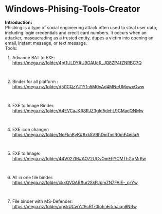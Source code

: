 # Windows-Phising-Tools-Creator
<b>Introduction:</b>
<br>
Phishing is a type of social engineering attack often used to steal user data, including login credentials and credit card numbers. It occurs when an attacker, masquerading as a trusted entity, dupes a victim into opening an email, instant message, or text message.
<br>
Tools:
<br>
1. Advance BAT to EXE: https://mega.nz/folder/4pt1ULDY#U9OAUcR_JQ8ZP4fZNRBC7Q
<br>

2. Binder for all platform : https://mega.nz/folder/d5l1CQzY#1Y1n5M0vAd4MNeUMowxGww
<br>

3. EXE to Image Binder: https://mega.nz/folder/A4EVCaJK#8RJZ3gld5dehL9CMadQNMw
<br>

4. EXE icon changer: https://mega.nz/folder/NoFknByK#8xk5VBhDmTmlR0mF4ei5rA
<br>

5. EXE to Image: https://mega.nz/folder/44V02ZIB#AO72UCvOmERYCMThGqMrKw
<br>

6. All in one file binder: https://mega.nz/folder/ckkQVQAR#ur2SkPJpmZN7FAiE-_prYw
<br>

7. File binder with MS-Defender: https://mega.nz/folder/opskUCwY#9cRf70lohnEr5hJiqn8NRw

